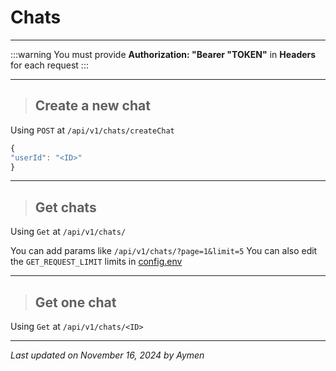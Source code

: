# Chats

---

:::warning
You must provide **Authorization: "Bearer "TOKEN"** in **Headers** for each request
:::

---

> ## Create a new chat

Using `POST` at `/api/v1/chats/createChat`

```javascript
{
"userId": "<ID>"
}
```

---

> ## Get chats

Using `Get` at `/api/v1/chats/`

You can add params like `/api/v1/chats/?page=1&limit=5`
You can also edit the `GET_REQUEST_LIMIT` limits in [config.env](/docs/API/Config)

---

> ## Get one chat

Using `Get` at `/api/v1/chats/<ID>`

---

_Last updated on November 16, 2024 by Aymen_
